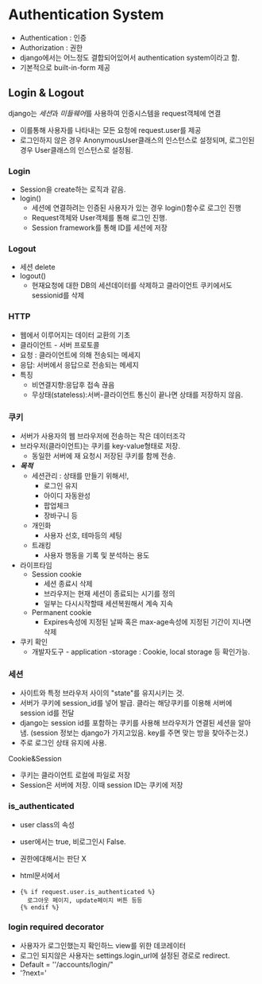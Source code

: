 # Authentication System

- Authentication : 인증
- Authorization : 권한
- django에서는 어느정도 결합되어있어서 authentication system이라고 함.
- 기본적으로 built-in-form 제공

## Login & Logout

django는 *세션*과 *미들웨어*를 사용하여 인증시스템을 request객체에 연결

- 이를통해 사용자를 나타내는 모든 요청에 request.user를 제공
- 로그인하지 않은 경우 AnonymousUser클래스의 인스턴스로 설정되며, 
  로그인된 경우 User클래스의 인스턴스로 설정됨.



### Login

- Session을 create하는 로직과 같음.
- login()
  - 세션에 연결하려는 인증된 사용자가 있는 경우 login()함수로 로그인 진행
  - Request객체와 User객체를 통해 로그인 진행.
  - Session framework를 통해 ID를 세션에 저장



### Logout

- 세션 delete
- logout()
  - 현재요청에 대한 DB의 세션데이터를 삭제하고 클라이언트 쿠키에서도 sessionid를 삭제



### HTTP

- 웹에서 이루어지는 데이터 교환의 기초
- 클라이언트 - 서버 프로토콜
- 요청 : 클라이언트에 의해 전송되는 메세지
- 응답: 서버에서 응답으로 전송되는 메세지
- 특징
  - 비연결지향:응답후 접속 끊음
  - 무상태(stateless):서버-클라이언트 통신이 끝나면 상태를 저장하지 않음.



### 쿠키

- 서버가 사용자의 웹 브라우저에 전송하는 작은 데이터조각
- 브라우저(클라이언트)는 쿠키를 key-value형태로 저장.
  - 동일한 서버에 재 요청시 저장된 쿠키를 함께 전송.
- ***목적***
  - 세션관리 : 상태를 만들기 위해서!,
    - 로그인 유지
    - 아이디 자동완성
    - 팝업체크
    - 장바구니 등
  - 개인화
    - 사용자 선호, 테마등의 세팅
  - 트래킹
    - 사용자 행동을 기록 및 분석하는 용도
- 라이프타임
  - Session cookie
    - 세션 종료시 삭제
    - 브라우저는 현재 세션이 종료되는 시기를 정의
    - 일부는 다시시작할때 세션복원해서 계속 지속
  - Permanent cookie
    - Expires속성에 지정된 날짜 혹은 max-age속성에 지정된 기간이 지나면 삭제
- 쿠키 확인
  - 개발자도구 - application -storage : Cookie, local storage 등 확인가능.



### 세션

- 사이트와 특정 브라우저 사이의 "state"를 유지시키는 것.
- 서버가 쿠키에 session_id를 넣어 발급.  클라는 해당쿠키를 이용해 서버에 session id를 전달
- django는 session id를 포함하는 쿠키를 사용해 브라우저가 연결된 세션을 알아냄.
  (session 정보는 django가 가지고있음. key를 주면 맞는 방을 찾아주는것.)
- 주로 로그인 상태 유지에 사용.



Cookie&Session

- 쿠키는 클라이언트 로컬에 파일로 저장
- Session은 서버에 저장. 이때 session ID는 쿠키에 저장



### is_authenticated

- user class의 속성

- user에서는 true, 비로그인시 False.

- 권한에대해서는 판단 X

- html문서에서

- ```django
  {% if request.user.is_authenticated %}
  	로그아웃 페이지, update페이지 버튼 등등
  {% endif %}
  ```





### login required decorator

- 사용자가 로그인했는지 확인하느 view를 위한 데코레이터
- 로그인 되지않은 사용자는 settings.login_url에 설정된 경로로 redirect.
- Default = ''/accounts/login/"
- '?next=' 